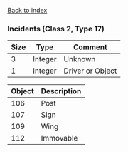 [Back to index](index.md)

### Incidents (Class 2, Type 17)

Size|Type|Comment
-|-|-
3|Integer|Unknown
1|Integer|Driver or Object

Object|Description
-|-
106|Post
107|Sign
109|Wing
112|Immovable
